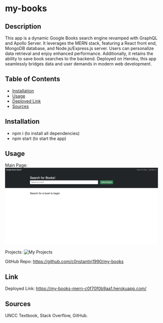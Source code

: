 # my-books

## Description

This app is a dynamic Google Books search engine revamped with GraphQL and Apollo Server. It leverages the MERN stack, featuring a React front end, MongoDB database, and Node.js/Express.js server. Users can personalize data retrieval and enjoy enhanced performance. Additionally, it retains the ability to save book searches to the backend. Deployed on Heroku, this app seamlessly bridges data and user demands in modern web development.

## Table of Contents

- [Installation](#installation)
- [Usage](#usage)
- [Deployed Link](#Link)
- [Sources](#sources)

## Installation

- npm i (to install all dependencies)
- npm start (to start the app)

## Usage

Main Page:
![Main](/screenshots/main.jpeg)

Projects:
![My Projects](/screenshots/user.jpeg)

GitHub Repo: https://github.com/c0nstantin1990/my-books

## Link

Deployed Link: https://my-books-mern-c0f70f0b9aa1.herokuapp.com/

## Sources

UNCC Textbook, Stack Overflow, GitHub.
